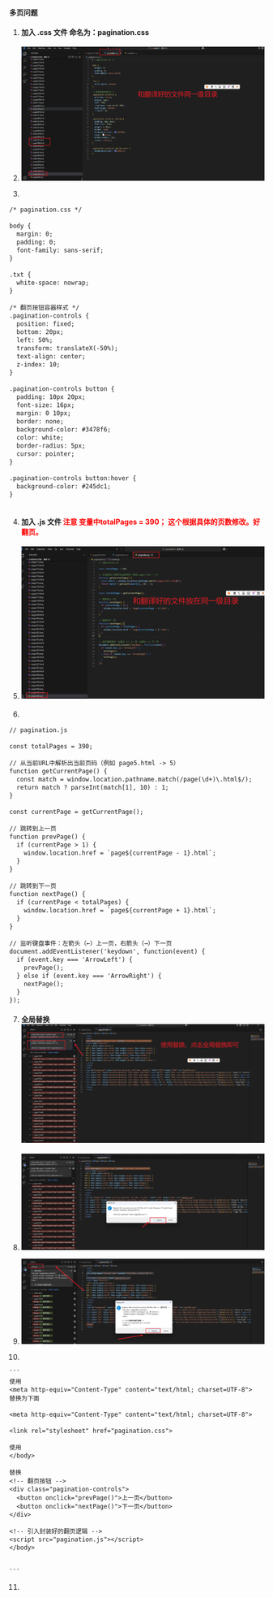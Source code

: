 #### 多页问题

1. #### 加入 .css 文件  命名为：pagination.css

2. ![image-20250614141945361](.\assets\image-20250614141945361.png)

3. 

   ```
   /* pagination.css */
   
   body {
     margin: 0;
     padding: 0;
     font-family: sans-serif;
   }
   
   .txt {
     white-space: nowrap;
   }
   
   /* 翻页按钮容器样式 */
   .pagination-controls {
     position: fixed;
     bottom: 20px;
     left: 50%;
     transform: translateX(-50%);
     text-align: center;
     z-index: 10;
   }
   
   .pagination-controls button {
     padding: 10px 20px;
     font-size: 16px;
     margin: 0 10px;
     border: none;
     background-color: #3478f6;
     color: white;
     border-radius: 5px;
     cursor: pointer;
   }
   
   .pagination-controls button:hover {
     background-color: #245dc1;
   }
   
   
   ```

   

4. #### 加入 .js 文件 <font color="red">注意 变量中totalPages = 390； 这个根据具体的页数修改。好翻页。</font>

5. #### ![image-20250614142047634](.\assets\image-20250614142047634.png)

6. 

   ```
   // pagination.js
   
   const totalPages = 390;
   
   // 从当前URL中解析出当前页码（例如 page5.html -> 5）
   function getCurrentPage() {
     const match = window.location.pathname.match(/page(\d+)\.html$/);
     return match ? parseInt(match[1], 10) : 1;
   }
   
   const currentPage = getCurrentPage();
   
   // 跳转到上一页
   function prevPage() {
     if (currentPage > 1) {
       window.location.href = `page${currentPage - 1}.html`;
     }
   }
   
   // 跳转到下一页
   function nextPage() {
     if (currentPage < totalPages) {
       window.location.href = `page${currentPage + 1}.html`;
     }
   }
   
   // 监听键盘事件：左箭头（←）上一页，右箭头（→）下一页
   document.addEventListener('keydown', function(event) {
     if (event.key === 'ArrowLeft') {
       prevPage();
     } else if (event.key === 'ArrowRight') {
       nextPage();
     }
   });
   
   ```

   

7. #### 全局替换 ![image-20250614142327461](.\assets\image-20250614142327461.png)

8. ![image-20250614142418227](.\assets\image-20250614142418227.png)

9. ![image-20250614142538940](.\assets\image-20250614142538940.png)

10. 

    ```
    使用 
    <meta http-equiv="Content-Type" content="text/html; charset=UTF-8">
    替换为下面
    
    <meta http-equiv="Content-Type" content="text/html; charset=UTF-8">
    
    <link rel="stylesheet" href="pagination.css">
    
    使用 
    </body>
    
    替换
    <!-- 翻页按钮 -->
    <div class="pagination-controls">
      <button onclick="prevPage()">上一页</button>
      <button onclick="nextPage()">下一页</button>
    </div>
    
    <!-- 引入封装好的翻页逻辑 -->
    <script src="pagination.js"></script>
    </body>
    
    
    ```

    

11. 